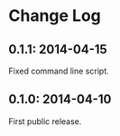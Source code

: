 Change Log
==========

0.1.1: 2014-04-15
-----------------

Fixed command line script.

0.1.0: 2014-04-10
-----------------

First public release.
